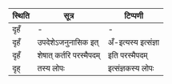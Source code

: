 | स्थिति | सूत्र | टिप्पणी |
| ----- | ------- | ------ |
| दृहँ | - | - |
| दृहँ | उपदेशेऽजनुनासिक इत् | अँ-इत्यस्य इत्संज्ञा |
| दृहँ | शेषात् कर्तरि परस्मैपदम् | इति परस्मैपदम् |
| दृह् | तस्य लोपः | इत्संज्ञकस्य लोपः |
